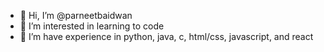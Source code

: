 - 👋 Hi, I’m @parneetbaidwan
- 👀 I’m interested in learning to code
- 🌱 I’m have experience in python, java, c, html/css, javascript, and react
<!---
parneetbaidwan/parneetbaidwan is a ✨ special ✨ repository because its `README.md` (this file) appears on your GitHub profile.
You can click the Preview link to take a look at your changes.
--->
